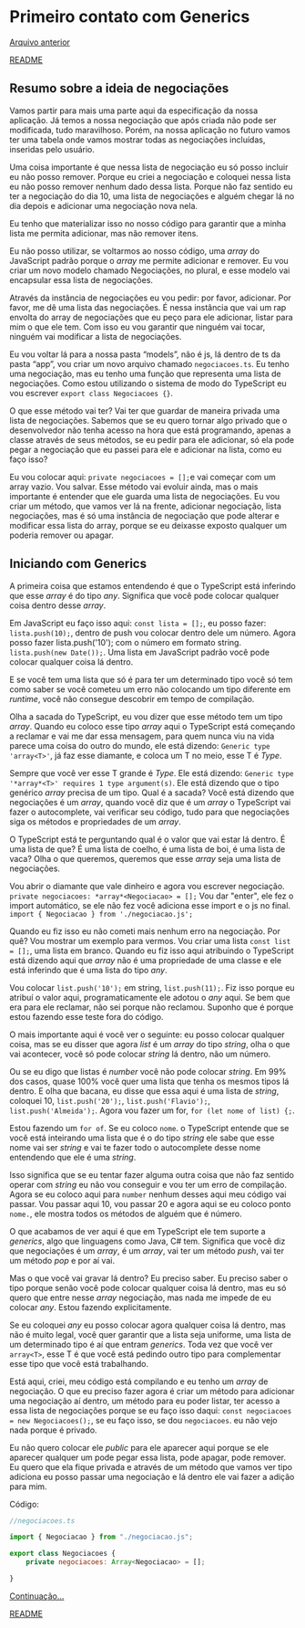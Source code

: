# Primeiro contato com Generics

[Arquivo anterior](/estudos/limpandoFormulario.md)


[README](/README.md)


## Resumo sobre a ideia de negociações

Vamos partir para mais uma parte aqui da especificação da nossa aplicação. Já temos a nossa negociação que após criada não pode ser modificada, tudo maravilhoso. Porém, na nossa aplicação no futuro vamos ter uma tabela onde vamos mostrar todas as negociações incluídas, inseridas pelo usuário.

Uma coisa importante é que nessa lista de negociação eu só posso incluir eu não posso remover. Porque eu criei a negociação e coloquei nessa lista eu não posso remover nenhum dado dessa lista. Porque não faz sentido eu ter a negociação do dia 10, uma lista de negociações e alguém chegar lá no dia depois e adicionar uma negociação nova nela.

Eu tenho que materializar isso no nosso código para garantir que a minha lista me permita adicionar, mas não remover itens.

Eu não posso utilizar, se voltarmos ao nosso código, uma *array* do JavaScript padrão porque o *array* me permite adicionar e remover. Eu vou criar um novo modelo chamado Negociações, no plural, e esse modelo vai encapsular essa lista de negociações.

Através da instância de negociações eu vou pedir: por favor, adicionar. Por favor, me dê uma lista das negociações. É nessa instância que vai um rap envolta do array de negociações que eu peço para ele adicionar, listar para mim o que ele tem. Com isso eu vou garantir que ninguém vai tocar, ninguém vai modificar a lista de negociações. 

Eu vou voltar lá para a nossa pasta “models”, não é js, lá dentro de ts da pasta “app”, vou criar um novo arquivo chamado `negociacoes.ts`. Eu tenho uma negociação, mas eu tenho uma função que representa uma lista de negociações. Como estou utilizando o sistema de modo do TypeScript eu vou escrever `export class Negociacoes {}`.

O que esse método vai ter? Vai ter que guardar de maneira privada uma lista de negociações. Sabemos que se eu quero tornar algo privado que o desenvolvedor não tenha acesso na hora que está programando, apenas a classe através de seus métodos, se eu pedir para ele adicionar, só ela pode pegar a negociação que eu passei para ele e adicionar na lista, como eu faço isso?

Eu vou colocar aqui: `private negociacoes = [];`e vai começar com um array vazio. Vou salvar. Esse método vai evoluir ainda, mas o mais importante é entender que ele guarda uma lista de negociações. Eu vou criar um método, que vamos ver lá na frente, adicionar negociação, lista negociações, mas é só uma instância de negociação que pode alterar e modificar essa lista do array, porque se eu deixasse exposto qualquer um poderia remover ou apagar.

## Iniciando com Generics

A primeira coisa que estamos entendendo é que o TypeScript está inferindo que esse *array* é do tipo *any*. Significa que você pode colocar qualquer coisa dentro desse *array*.

Em JavaScript eu faço isso aqui: `const lista = [];`, eu posso fazer: `lista.push(10);`, dentro de push vou colocar dentro dele um número. Agora posso fazer lista.push('10'); com o número em formato string. `lista.push(new Date());`. Uma lista em JavaScript padrão você pode colocar qualquer coisa lá dentro.

E se você tem uma lista que só é para ter um determinado tipo você só tem como saber se você cometeu um erro não colocando um tipo diferente em *runtime*, você não consegue descobrir em tempo de compilação.

Olha a sacada do TypeScript, eu vou dizer que esse método tem um tipo *array*. Quando eu coloco esse tipo *array* aqui o TypeScript está começando a reclamar e vai me dar essa mensagem, para quem nunca viu na vida parece uma coisa do outro do mundo, ele está dizendo: `Generic type 'array<T>'`, já faz esse diamante, e coloca um T no meio, esse T é *Type*.

Sempre que você ver esse T grande é *Type*. Ele está dizendo: `Generic type '*array*<T>' requires 1 type argument(s)`. Ele está dizendo que o tipo genérico *array* precisa de um tipo. Qual é a sacada? Você está dizendo que negociações é um *array*, quando você diz que é um *array* o TypeScript vai fazer o autocomplete, vai verificar seu código, tudo para que negociações siga os métodos e propriedades de um *array*.

O TypeScript está te perguntando qual é o valor que vai estar lá dentro. É uma lista de que? É uma lista de coelho, é uma lista de boi, é uma lista de vaca? Olha o que queremos, queremos que esse *array* seja uma lista de negociações.

Vou abrir o diamante que vale dinheiro e agora vou escrever negociação. `private negociacoes: *array*<Negociacao> = [];` Vou dar "enter", ele fez o import automático, se ele não fez você adiciona esse import e o js no final. `import { Negociacao } from './negociacao.js';`

Quando eu fiz isso eu não cometi mais nenhum erro na negociação. Por quê? Vou mostrar um exemplo para vermos. Vou criar uma lista `const list = [];`, uma lista em branco. Quando eu fiz isso aqui atribuindo o TypeScript está dizendo aqui que *array* não é uma propriedade de uma classe e ele está inferindo que é uma lista do tipo *any*.

Vou colocar `list.push('10');` em string, `list.push(11);`. Fiz isso porque eu atribuí o valor aqui, programaticamente ele adotou o *any* aqui. Se bem que era para ele reclamar, não sei porque não reclamou. Suponho que é porque estou fazendo esse teste fora do código.

O mais importante aqui é você ver o seguinte: eu posso colocar qualquer coisa, mas se eu disser que agora *list* é um *array* do tipo *string*, olha o que vai acontecer, você só pode colocar *string* lá dentro, não um número.

Ou se eu digo que listas é *number* você não pode colocar *string*. Em 99% dos casos, quase 100% você quer uma lista que tenha os mesmos tipos lá dentro. E olha que bacana, eu disse que essa aqui é uma lista de *string*, coloquei 10, `list.push('20');`, `list.push('Flavio');`, `list.push('Almeida');`. Agora vou fazer um for, `for (let nome of list) {;`.

Estou fazendo um `for of`. Se eu coloco `nome`. o TypeScript entende que se você está inteirando uma lista que é o do tipo *string* ele sabe que esse nome vai ser *string* e vai te fazer todo o autocomplete desse nome entendendo que ele é uma *string*.

Isso significa que se eu tentar fazer alguma outra coisa que não faz sentido operar com *string* eu não vou conseguir e vou ter um erro de compilação. Agora se eu coloco aqui para `number` nenhum desses aqui meu código vai passar. Vou passar aqui 10, vou passar 20 e agora aqui se eu coloco ponto `nome.`, ele mostra todos os métodos de alguém que é número.

O que acabamos de ver aqui é que em TypeScript ele tem suporte a *generics*, algo que linguagens como Java, C# tem. Significa que você diz que negociações é um *array*, é um *array*, vai ter um método *push*, vai ter um método *pop* e por aí vai.

Mas o que você vai gravar lá dentro? Eu preciso saber. Eu preciso saber o tipo porque senão você pode colocar qualquer coisa lá dentro, mas eu só quero que entre nesse *array* negociação, mas nada me impede de eu colocar *any*. Estou fazendo explicitamente.

Se eu coloquei *any* eu posso colocar agora qualquer coisa lá dentro, mas não é muito legal, você quer garantir que a lista seja uniforme, uma lista de um determinado tipo é aí que entram *generics*. Toda vez que você ver `array<T>`, esse T é que você está pedindo outro tipo para complementar esse tipo que você está trabalhando.

Está aqui, criei, meu código está compilando e eu tenho um *array* de negociação. O que eu preciso fazer agora é criar um método para adicionar uma negociação aí dentro, um método para eu poder listar, ter acesso a essa lista de negociações porque se eu faço isso daqui: `const negociacoes = new Negociacoes();`, se eu faço isso, se dou `negociacoes`. eu não vejo nada porque é privado.

Eu não quero colocar ele *public* para ele aparecer aqui porque se ele aparecer qualquer um pode pegar essa lista, pode apagar, pode remover. Eu quero que ela fique privada e através de um método que vamos ver tipo adiciona eu posso passar uma negociação e lá dentro ele vai fazer a adição para mim.

Código:

```javascript
//negociacoes.ts

import { Negociacao } from "./negociacao.js";

export class Negociacoes {
    private negociacoes: Array<Negociacao> = [];

}
```

[Continuação...]()


[README](/README.md)